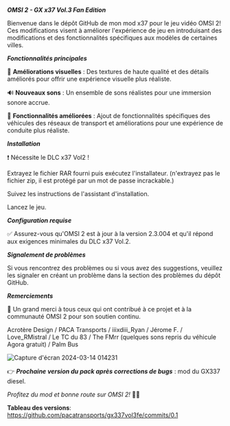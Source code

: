 _**OMSI 2 - GX x37 Vol.3 Fan Edition**_


Bienvenue dans le dépôt GitHub de mon mod x37 pour le jeu vidéo OMSI 2! Ces modifications visent à améliorer l'expérience de jeu en introduisant des modifications et des fonctionnalités spécifiques aux modèles de certaines villes.


**_Fonctionnalités principales_**

👀  **Améliorations visuelles** : Des textures de haute qualité et des détails améliorés pour offrir une expérience visuelle plus réaliste.

🔊 **Nouveaux sons** : Un ensemble de sons réalistes pour une immersion sonore accrue.

💪 **Fonctionnalités améliorées** : Ajout de fonctionnalités spécifiques des véhicules des réseaux de transport et améliorations pour une expérience de conduite plus réaliste.


_**Installation**_

❗ Nécessite le DLC x37 Vol2 !

Extrayez le fichier RAR fourni puis exécutez l'installateur. (n'extrayez pas le fichier zip, il est protégé par un mot de passe incrackable.)

Suivez les instructions de l'assistant d'installation.

Lancez le jeu.


**_Configuration requise_**

✅ Assurez-vous qu'OMSI 2 est à jour à la version 2.3.004 et qu'il répond aux exigences minimales du DLC x37 Vol.2.


_**Signalement de problèmes**_

Si vous rencontrez des problèmes ou si vous avez des suggestions, veuillez les signaler en créant un problème dans la section des problèmes du dépôt GitHub.


_**Remerciements**_

🥰 Un grand merci à tous ceux qui ont contribué à ce projet et à la communauté OMSI 2 pour son soutien continu.

Acrotère Design / PACA Transports / iiixdiii_Ryan / Jérome F. / Love_RMistral / Le TC du 83 / The FMrr (quelques sons repris du véhicule Agora gratuit) / Palm Bus 


![Capture d'écran 2024-03-14 014231](https://github.com/pacatransports/gx337vol3fe/assets/163354822/dcfa2d26-d562-4720-b61a-acafcba4a77f)


👉 _**Prochaine version du pack après corrections de bugs**_ : mod du GX337 diesel.

_Profitez du mod et bonne route sur OMSI 2!_ 🚌✨

**Tableau des versions**: https://github.com/pacatransports/gx337vol3fe/commits/0.1
